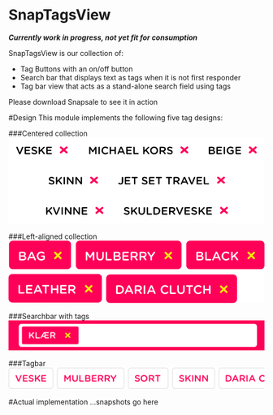 # SnapTagsView

***Currently work in progress, not yet fit for consumption***

SnapTagsView is our collection of:
- Tag Buttons with an on/off button
- Search bar that displays text as tags when it is not first responder
- Tag bar view that acts as a stand-alone search field using tags

Please download Snapsale to see it in action



#Design
This module implements the following five tag designs:

###Centered collection
![Centered collection](Design/CenteredAlignedTagCollection@3x.png)

###Left-aligned collection
![Left-aligned collection](Design/LeftAlignedTagCollection@3x.png)

###Searchbar with tags
![Searchbar with tags](Design/SearchWithTags.png@3x.png)

###Tagbar
![Tagbar](Design/TagBar@3x.png)


#Actual implementation
...snapshots go here